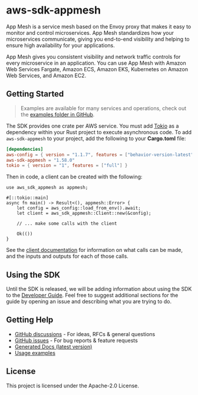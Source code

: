 # aws-sdk-appmesh

App Mesh is a service mesh based on the Envoy proxy that makes it easy to monitor and control microservices. App Mesh standardizes how your microservices communicate, giving you end-to-end visibility and helping to ensure high availability for your applications.

App Mesh gives you consistent visibility and network traffic controls for every microservice in an application. You can use App Mesh with Amazon Web Services Fargate, Amazon ECS, Amazon EKS, Kubernetes on Amazon Web Services, and Amazon EC2.

## Getting Started

> Examples are available for many services and operations, check out the
> [examples folder in GitHub](https://github.com/awslabs/aws-sdk-rust/tree/main/examples).

The SDK provides one crate per AWS service. You must add [Tokio](https://crates.io/crates/tokio)
as a dependency within your Rust project to execute asynchronous code. To add `aws-sdk-appmesh` to
your project, add the following to your **Cargo.toml** file:

```toml
[dependencies]
aws-config = { version = "1.1.7", features = ["behavior-version-latest"] }
aws-sdk-appmesh = "1.58.0"
tokio = { version = "1", features = ["full"] }
```

Then in code, a client can be created with the following:

```rust,no_run
use aws_sdk_appmesh as appmesh;

#[::tokio::main]
async fn main() -> Result<(), appmesh::Error> {
    let config = aws_config::load_from_env().await;
    let client = aws_sdk_appmesh::Client::new(&config);

    // ... make some calls with the client

    Ok(())
}
```

See the [client documentation](https://docs.rs/aws-sdk-appmesh/latest/aws_sdk_appmesh/client/struct.Client.html)
for information on what calls can be made, and the inputs and outputs for each of those calls.

## Using the SDK

Until the SDK is released, we will be adding information about using the SDK to the
[Developer Guide](https://docs.aws.amazon.com/sdk-for-rust/latest/dg/welcome.html). Feel free to suggest
additional sections for the guide by opening an issue and describing what you are trying to do.

## Getting Help

* [GitHub discussions](https://github.com/awslabs/aws-sdk-rust/discussions) - For ideas, RFCs & general questions
* [GitHub issues](https://github.com/awslabs/aws-sdk-rust/issues/new/choose) - For bug reports & feature requests
* [Generated Docs (latest version)](https://awslabs.github.io/aws-sdk-rust/)
* [Usage examples](https://github.com/awslabs/aws-sdk-rust/tree/main/examples)

## License

This project is licensed under the Apache-2.0 License.

